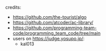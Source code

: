 credits:

- https://github.com/the-tourist/algo
- https://github.com/atcoder/ac-library/
- https://github.com/programming-team-code/programming_team_code/tree/main
- users on https://judge.yosupo.jp/:
    - kal013